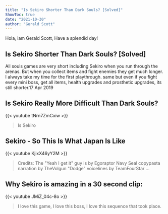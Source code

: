 ```yaml
---
title: "Is Sekiro Shorter Than Dark Souls? [Solved]"
ShowToc: true 
date: "2021-10-30"
author: "Gerald Scott" 
---
```


Hola, iam Gerald Scott, Have a splendid day!
## Is Sekiro Shorter Than Dark Souls? [Solved]
All souls games are very short including Sekiro when you run through the arenas. But when you collect items and fight enemies they get much longer. I always take my time for the first playthrough. same but even if you fight every mini boss, get all items, health upgrades and prosthetic upgrades, its still shorter.17 Apr 2019

## Is Sekiro Really More Difficult Than Dark Souls?
{{< youtube tNrn7ZmCxiw >}}
>Is Sekiro

## Sekiro - So This Is What Japan Is Like
{{< youtube KjixX46yY2M >}}
>Credits: The "Yeah I get it" guy is by Egoraptor Navy Seal copypasta narration by TheVolgun "Dodge" voicelines by TeamFourStar ...

## Why Sekiro is amazing in a 30 second clip:
{{< youtube JMiZ_04c-8o >}}
>I love this game, I love this boss, I love this sequence that took place. 

